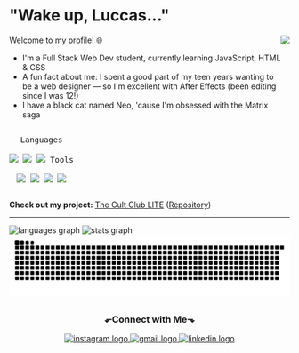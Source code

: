<h1 align="left">"Wake up, Luccas..."</h1>

<img align="right" height="170" src="https://media0.giphy.com/media/v1.Y2lkPTc5MGI3NjExcmhpbmthOWd1d24wbDczNDZlZXFtb3I3eXRmcGNsN3ZsbjB5cnZoMCZlcD12MV9pbnRlcm5hbF9naWZfYnlfaWQmY3Q9Zw/ip5L71rU6sjcc/giphy.gif"  />

Welcome to my profile! 🌐

- I'm a Full Stack Web Dev student, currently learning JavaScript, HTML & CSS 
- A fun fact about me: I spent a good part of my teen years wanting to be a web designer — so I'm excellent with After Effects (been editing since I was 12!)
- I have a black cat named Neo, 'cause I'm obsessed with the Matrix saga

<p style="display: inline-block;" align="center">
<kbd>
    <kbd>Languages</kbd>
    <br>
    <br>
    <img width="30px" src="https://cdn.jsdelivr.net/gh/devicons/devicon/icons/javascript/javascript-original.svg" /> 
    <img width="30px" src="https://cdn.jsdelivr.net/gh/devicons/devicon/icons/html5/html5-original.svg" /> 
    <img width="30px" src="https://cdn.jsdelivr.net/gh/devicons/devicon/icons/css3/css3-original.svg" /> 
  </kbd>

   <kbd>
    <kbd>Tools</kbd>
    <br>
    <br>
    <img width="30px" src="https://cdn.jsdelivr.net/gh/devicons/devicon/icons/vscode/vscode-original.svg" />
    <img width="30px" src="https://cdn.jsdelivr.net/gh/devicons/devicon/icons/figma/figma-original.svg" />
    <img width="30px" src="https://cdn.jsdelivr.net/gh/devicons/devicon/icons/photoshop/photoshop-plain.svg">
    <img width="30px" src="https://cdn.jsdelivr.net/gh/devicons/devicon/icons/aftereffects/aftereffects-original.svg">
  </kbd>
  </p>

  **Check out my project:** [The Cult Club LITE](https://luccas-sales.github.io/the-cult-club-lite/) ([Repository](https://github.com/luccas-sales/the-cult-club-lite))

---
<div style="display: inline-block;" align="center">
  <img src="https://github-readme-stats.vercel.app/api?username=luccas-sales&theme=vue-dark&show_icons=true&hide_border=true&count_private=true" height="150" alt="languages graph"  />
  <img src="https://github-readme-stats.vercel.app/api/top-langs/?username=luccas-sales&theme=vue-dark&show_icons=true&hide_border=true&layout=compact" height="150" alt="stats graph"  />
</div>

<picture>
  <source media="(prefers-color-scheme: dark)" srcset="https://raw.githubusercontent.com/luccas-sales/luccas-sales/output/github-contribution-grid-snake-dark.svg">
  <source media="(prefers-color-scheme: light)" srcset="https://raw.githubusercontent.com/luccas-sales/luccas-sales/output/github-contribution-grid-snake.svg">
  <img alt="github contribution grid snake animation" src="https://raw.githubusercontent.com/luccas-sales/luccas-sales/output/github-contribution-grid-snake.svg">
</picture>

##

<h3 align="center">⬐Connect with Me⬎</h3>

<div align="center">
  <a href="https://www.instagram.com/12.21.3.3.1.19/" target="_blank">
    <img src="https://img.shields.io/static/v1?message=Instagram&logo=instagram&label=&color=E4405F&logoColor=white&labelColor=&style=for-the-badge" height="35" alt="instagram logo"  />
  </a>
  <a href="mailto:luccassales888@gmail.com" target="_blank">
    <img src="https://img.shields.io/static/v1?message=Gmail&logo=gmail&label=&color=D14836&logoColor=white&labelColor=&style=for-the-badge" height="35" alt="gmail logo"  />
  </a>
  <a href="https://www.linkedin.com/in/luccas-sales/" target="_blank">
    <img src="https://img.shields.io/static/v1?message=LinkedIn&logo=linkedin&label=&color=0077B5&logoColor=white&labelColor=&style=for-the-badge" height="35" alt="linkedin logo"  />
  </a>
</div>
